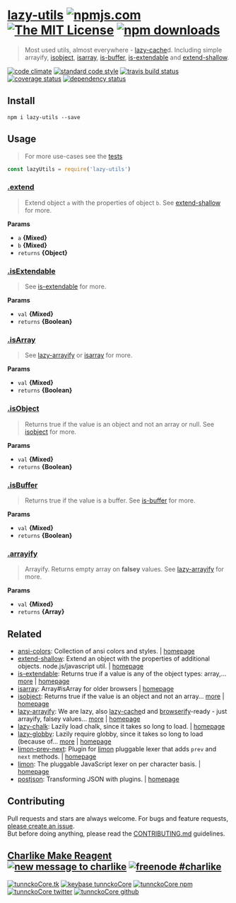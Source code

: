 # [lazy-utils][author-www-url] [![npmjs.com][npmjs-img]][npmjs-url] [![The MIT License][license-img]][license-url] [![npm downloads][downloads-img]][downloads-url] 

> Most used utils, almost everywhere - [lazy-cache][]d. Including simple arrayify, [isobject][], [isarray][], [is-buffer][], [is-extendable][] and [extend-shallow][].

[![code climate][codeclimate-img]][codeclimate-url] [![standard code style][standard-img]][standard-url] [![travis build status][travis-img]][travis-url] [![coverage status][coveralls-img]][coveralls-url] [![dependency status][david-img]][david-url]

## Install
```
npm i lazy-utils --save
```

## Usage
> For more use-cases see the [tests](./test.js)

```js
const lazyUtils = require('lazy-utils')
```

### [.extend](index.js#L45)

> Extend object `a` with the properties of object `b`.
See [extend-shallow][] for more.

**Params**

* `a` **{Mixed}**    
* `b` **{Mixed}**    
* `returns` **{Object}**  

### [.isExtendable](index.js#L56)

> See [is-extendable][] for more.

**Params**

* `val` **{Mixed}**    
* `returns` **{Boolean}**  

### [.isArray](index.js#L67)

> See [lazy-arrayify][] or [isarray][] for more.

**Params**

* `val` **{Mixed}**    
* `returns` **{Boolean}**  

### [.isObject](index.js#L79)

> Returns true if the value is an object and not an array or null.
See [isobject][] for more.

**Params**

* `val` **{Mixed}**    
* `returns` **{Boolean}**  

### [.isBuffer](index.js#L91)

> Returns true if the value is a buffer.
See [is-buffer][] for more.

**Params**

* `val` **{Mixed}**    
* `returns` **{Boolean}**  

### [.arrayify](index.js#L103)

> Arrayify. Returns empty array on **falsey** values.
See [lazy-arrayify][] for more.

**Params**

* `val` **{Mixed}**    
* `returns` **{Array}**  

## Related
* [ansi-colors](https://www.npmjs.com/package/ansi-colors): Collection of ansi colors and styles. | [homepage](https://github.com/doowb/ansi-colors)
* [extend-shallow](https://www.npmjs.com/package/extend-shallow): Extend an object with the properties of additional objects. node.js/javascript util. | [homepage](https://github.com/jonschlinkert/extend-shallow)
* [is-extendable](https://www.npmjs.com/package/is-extendable): Returns true if a value is any of the object types: array,… [more](https://www.npmjs.com/package/is-extendable) | [homepage](https://github.com/jonschlinkert/is-extendable)
* [isarray](https://www.npmjs.com/package/isarray): Array#isArray for older browsers | [homepage](https://github.com/juliangruber/isarray)
* [isobject](https://www.npmjs.com/package/isobject): Returns true if the value is an object and not an array… [more](https://www.npmjs.com/package/isobject) | [homepage](https://github.com/jonschlinkert/isobject)
* [lazy-arrayify](https://www.npmjs.com/package/lazy-arrayify): We are lazy, also [lazy-cache][]d and [browserify][]-ready - just arrayify, falsey values… [more](https://www.npmjs.com/package/lazy-arrayify) | [homepage](https://github.com/tunnckocore/lazy-arrayify)
* [lazy-chalk](https://www.npmjs.com/package/lazy-chalk): Lazily load chalk, since it takes so long to load. | [homepage](https://github.com/jonschlinkert/lazy-chalk)
* [lazy-globby](https://www.npmjs.com/package/lazy-globby): Lazily require globby, since it takes so long to load (because of… [more](https://www.npmjs.com/package/lazy-globby) | [homepage](https://github.com/jonschlinkert/lazy-globby)
* [limon-prev-next](https://www.npmjs.com/package/limon-prev-next): Plugin for [limon][] pluggable lexer that adds `prev` and `next` methods. | [homepage](https://github.com/limonjs/limon-prev-next)
* [limon](https://www.npmjs.com/package/limon): The pluggable JavaScript lexer on per character basis. | [homepage](https://github.com/limonjs/limon)
* [postjson](https://www.npmjs.com/package/postjson): Transforming JSON with plugins. | [homepage](https://github.com/postjson/postjson)

## Contributing
Pull requests and stars are always welcome. For bugs and feature requests, [please create an issue](https://github.com/tunnckoCore/lazy-utils/issues/new).  
But before doing anything, please read the [CONTRIBUTING.md](./CONTRIBUTING.md) guidelines.

## [Charlike Make Reagent](http://j.mp/1stW47C) [![new message to charlike][new-message-img]][new-message-url] [![freenode #charlike][freenode-img]][freenode-url]

[![tunnckoCore.tk][author-www-img]][author-www-url] [![keybase tunnckoCore][keybase-img]][keybase-url] [![tunnckoCore npm][author-npm-img]][author-npm-url] [![tunnckoCore twitter][author-twitter-img]][author-twitter-url] [![tunnckoCore github][author-github-img]][author-github-url]

[browserify]: https://github.com/substack/node-browserify
[extend-shallow]: https://github.com/jonschlinkert/extend-shallow
[is-buffer]: https://github.com/feross/is-buffer
[is-extendable]: https://github.com/jonschlinkert/is-extendable
[isarray]: https://github.com/juliangruber/isarray
[isobject]: https://github.com/jonschlinkert/isobject
[lazy-arrayify]: https://github.com/tunnckocore/lazy-arrayify
[lazy-cache]: https://github.com/jonschlinkert/lazy-cache
[limon]: https://github.com/limonjs/limon

[npmjs-url]: https://www.npmjs.com/package/lazy-utils
[npmjs-img]: https://img.shields.io/npm/v/lazy-utils.svg?label=lazy-utils

[license-url]: https://github.com/tunnckoCore/lazy-utils/blob/master/LICENSE
[license-img]: https://img.shields.io/npm/l/lazy-utils.svg

[downloads-url]: https://www.npmjs.com/package/lazy-utils
[downloads-img]: https://img.shields.io/npm/dm/lazy-utils.svg

[codeclimate-url]: https://codeclimate.com/github/tunnckoCore/lazy-utils
[codeclimate-img]: https://img.shields.io/codeclimate/github/tunnckoCore/lazy-utils.svg

[travis-url]: https://travis-ci.org/tunnckoCore/lazy-utils
[travis-img]: https://img.shields.io/travis/tunnckoCore/lazy-utils/master.svg

[coveralls-url]: https://coveralls.io/r/tunnckoCore/lazy-utils
[coveralls-img]: https://img.shields.io/coveralls/tunnckoCore/lazy-utils.svg

[david-url]: https://david-dm.org/tunnckoCore/lazy-utils
[david-img]: https://img.shields.io/david/tunnckoCore/lazy-utils.svg

[standard-url]: https://github.com/feross/standard
[standard-img]: https://img.shields.io/badge/code%20style-standard-brightgreen.svg

[author-www-url]: http://www.tunnckocore.tk
[author-www-img]: https://img.shields.io/badge/www-tunnckocore.tk-fe7d37.svg

[keybase-url]: https://keybase.io/tunnckocore
[keybase-img]: https://img.shields.io/badge/keybase-tunnckocore-8a7967.svg

[author-npm-url]: https://www.npmjs.com/~tunnckocore
[author-npm-img]: https://img.shields.io/badge/npm-~tunnckocore-cb3837.svg

[author-twitter-url]: https://twitter.com/tunnckoCore
[author-twitter-img]: https://img.shields.io/badge/twitter-@tunnckoCore-55acee.svg

[author-github-url]: https://github.com/tunnckoCore
[author-github-img]: https://img.shields.io/badge/github-@tunnckoCore-4183c4.svg

[freenode-url]: http://webchat.freenode.net/?channels=charlike
[freenode-img]: https://img.shields.io/badge/freenode-%23charlike-5654a4.svg

[new-message-url]: https://github.com/tunnckoCore/ama
[new-message-img]: https://img.shields.io/badge/ask%20me-anything-green.svg